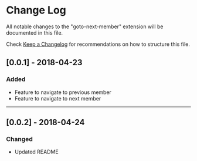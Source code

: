 # Change Log
All notable changes to the "goto-next-member" extension will be documented in this file.

Check [Keep a Changelog](http://keepachangelog.com/) for recommendations on how to structure this file.

## [0.0.1] - 2018-04-23

### Added

- Feature to navigate to previous member
- Feature to navigate to next member

------------------------------------------------------------------------------------------------------

## [0.0.2] - 2018-04-24

### Changed

- Updated README
